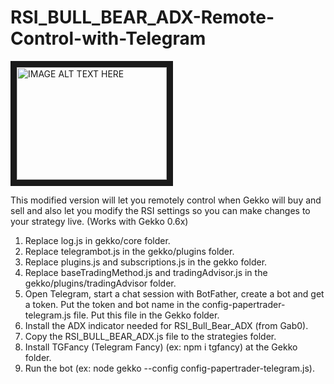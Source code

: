 # RSI_BULL_BEAR_ADX-Remote-Control-with-Telegram

<a href="http://www.youtube.com/watch?feature=player_embedded&v=OGKeYdbYNic
" target="_blank"><img src="http://img.youtube.com/vi/OGKeYdbYNic/0.jpg" 
alt="IMAGE ALT TEXT HERE" width="240" height="180" border="10" /></a>

This modified version will let you remotely control when Gekko will buy and sell and also let you modify the RSI settings so you can make changes to your strategy live. (Works with Gekko 0.6x)

1. Replace log.js in gekko/core folder.
2. Replace telegrambot.js in the gekko/plugins folder.
3. Replace plugins.js and subscriptions.js in the gekko folder.
4. Replace baseTradingMethod.js and tradingAdvisor.js in the gekko/plugins/tradingAdvisor folder.
5. Open Telegram, start a chat session with BotFather, create a bot and get a token. Put the token and bot name in the config-papertrader-telegram.js file. Put this file in the Gekko folder.
6. Install the ADX indicator needed for RSI_Bull_Bear_ADX (from Gab0).
7. Copy the RSI_BULL_BEAR_ADX.js file to the strategies folder.
8. Install TGFancy (Telegram Fancy) (ex: npm i tgfancy) at the Gekko folder.
9. Run the bot (ex: node gekko --config config-papertrader-telegram.js).
